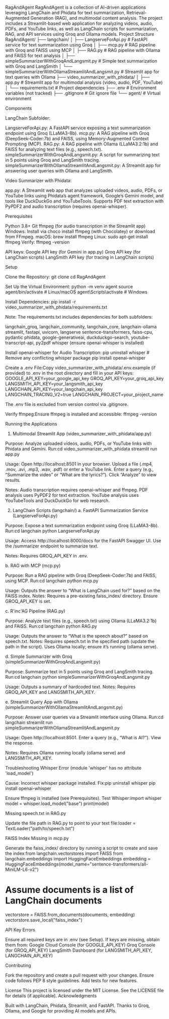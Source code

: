 RagAndAgent
RagAndAgent is a collection of AI-driven applications leveraging LangChain and Phidata for text summarization, Retrieval-Augmented Generation (RAG), and multimodal content analysis. The project includes a Streamlit-based web application for analyzing videos, audio, PDFs, and YouTube links, as well as LangChain scripts for summarization, RAG, and API services using Groq and Ollama models.
Project Structure
RagAndAgent/
├── langchain/
│   ├── LangserveForApi.py              # FastAPI service for text summarization using Groq
│   ├── mcp.py                          # RAG pipeline with Groq and FAISS using MCP
│   ├── RAG.py                          # RAG pipeline with Ollama and FAISS for text analysis
│   ├── simpleSummarizerWithGroqAndLangsmit.py  # Simple text summarization with Groq and LangSmith
│   └── simpleSummarizerWithOllamaStreamlitAndLangsmit.py  # Streamlit app for text queries with Ollama
├── video_summarizer_with_phidata/
│   ├── app.py                          # Streamlit app for multimodal analysis (video, audio, PDF, YouTube)
│   └── requirements.txt                # Project dependencies
├── .env                                # Environment variables (not tracked)
├── .gitignore                          # Git ignore file
└── agent/                              # Virtual environment

Components

LangChain Subfolder:

LangserveForApi.py: A FastAPI service exposing a text summarization endpoint using Groq (LLaMA3-8b).
mcp.py: A RAG pipeline with Groq (DeepSeek-Coder:7b) and FAISS, using Memory-Augmented Context Prompting (MCP).
RAG.py: A RAG pipeline with Ollama (LLaMA3.2:1b) and FAISS for analyzing text files (e.g., speech.txt).
simpleSummarizerWithGroqAndLangsmit.py: A script for summarizing text in 5 points using Groq and LangSmith tracing.
simpleSummarizerWithOllamaStreamlitAndLangsmit.py: A Streamlit app for answering user queries with Ollama and LangSmith.


Video Summarizer with Phidata:

app.py: A Streamlit web app that analyzes uploaded videos, audio, PDFs, or YouTube links using Phidata’s agent framework, Google’s Gemini model, and tools like DuckDuckGo and YouTubeTools. Supports PDF text extraction with PyPDF2 and audio transcription (requires openai-whisper).



Prerequisites

Python 3.8+
Git
ffmpeg (for audio transcription in the Streamlit app)
Windows: Install via choco install ffmpeg (with Chocolatey) or download from FFmpeg.
macOS: brew install ffmpeg
Linux: sudo apt-get install ffmpeg
Verify: ffmpeg -version


API keys:
Google API key (for Gemini in app.py)
Groq API key (for LangChain scripts)
LangSmith API key (for tracing in LangChain scripts)



Setup

Clone the Repository:
git clone <repository-url>
cd RagAndAgent


Set Up the Virtual Environment:
python -m venv agent
source agent/bin/activate  # Linux/macOS
agent\Scripts\activate     # Windows


Install Dependencies:
pip install -r video_summarizer_with_phidata/requirements.txt

Note: The requirements.txt includes dependencies for both subfolders:

langchain_groq, langchain_community, langchain_core, langchain-ollama
streamlit, fastapi, uvicorn, langserve
sentence-transformers, faiss-cpu, pydantic
phidata, google-generativeai, duckduckgo-search, youtube-transcript-api, py2pdf
whisper (ensure openai-whisper is installed)


Install openai-whisper for Audio Transcription:
pip uninstall whisper  # Remove any conflicting whisper package
pip install openai-whisper


Create a .env File:Copy video_summarizer_with_phidata/.env.example (if provided) to .env in the root directory and fill in your API keys:
GOOGLE_API_KEY=your_google_api_key
GROQ_API_KEY=your_groq_api_key
LANGSMITH_API_KEY=your_langsmith_api_key
LANGCHAIN_API_KEY=your_langchain_api_key
LANGCHAIN_TRACING_V2=true
LANGCHAIN_PROJECT=your_project_name

The .env file is excluded from version control via .gitignore.

Verify ffmpeg:Ensure ffmpeg is installed and accessible:
ffmpeg -version



Running the Applications
1. Multimodal Streamlit App (video_summarizer_with_phidata/app.py)

Purpose: Analyze uploaded videos, audio, PDFs, or YouTube links with Phidata and Gemini.
Run:cd video_summarizer_with_phidata
streamlit run app.py


Usage:
Open http://localhost:8501 in your browser.
Upload a file (.mp4, .mov, .avi, .mp3, .wav, .pdf) or enter a YouTube link.
Enter a query (e.g., “Summarize the video” or “What are the lyrics?”).
Click “Analyze” to view results.


Notes:
Audio transcription requires openai-whisper and ffmpeg.
PDF analysis uses PyPDF2 for text extraction.
YouTube analysis uses YouTubeTools and DuckDuckGo for web research.



2. LangChain Scripts (langchain/)
a. FastAPI Summarization Service (LangserveForApi.py)

Purpose: Expose a text summarization endpoint using Groq (LLaMA3-8b).
Run:cd langchain
python LangserveForApi.py


Usage:
Access http://localhost:8000/docs for the FastAPI Swagger UI.
Use the /summarizer endpoint to summarize text.


Notes: Requires GROQ_API_KEY in .env.

b. RAG with MCP (mcp.py)

Purpose: Run a RAG pipeline with Groq (DeepSeek-Coder:7b) and FAISS, using MCP.
Run:cd langchain
python mcp.py


Usage: Outputs the answer to “What is LangChain used for?” based on the FAISS index.
Notes:
Requires a pre-existing faiss_index/ directory.
Ensure GROQ_API_KEY is set.



c. R'inc'AG Pipeline (RAG.py)

Purpose: Analyze text files (e.g., speech.txt) using Ollama (LLaMA3.2:1b) and FAISS.
Run:cd langchain
python RAG.py


Usage: Outputs the answer to “What is the speech about?” based on speech.txt.
Notes:
Requires speech.txt in the specified path (update the path in the script).
Uses Ollama locally; ensure it’s running (ollama serve).



d. Simple Summarizer with Groq (simpleSummarizerWithGroqAndLangsmit.py)

Purpose: Summarize text in 5 points using Groq and LangSmith tracing.
Run:cd langchain
python simpleSummarizerWithGroqAndLangsmit.py


Usage: Outputs a summary of hardcoded text.
Notes: Requires GROQ_API_KEY and LANGSMITH_API_KEY.

e. Streamlit Query App with Ollama (simpleSummarizerWithOllamaStreamlitAndLangsmit.py)

Purpose: Answer user queries via a Streamlit interface using Ollama.
Run:cd langchain
streamlit run simpleSummarizerWithOllamaStreamlitAndLangsmit.py


Usage:
Open http://localhost:8501.
Enter a query (e.g., “What is AI?”).
View the response.


Notes: Requires Ollama running locally (ollama serve) and LANGSMITH_API_KEY.

Troubleshooting
Whisper Error (module 'whisper' has no attribute 'load_model')

Cause: Incorrect whisper package installed.
Fix:pip uninstall whisper
pip install openai-whisper


Ensure ffmpeg is installed (see Prerequisites).
Test Whisper:import whisper
model = whisper.load_model("base")
print(model)





Missing speech.txt in RAG.py

Update the file path in RAG.py to point to your text file:loader = TextLoader("path/to/speech.txt")



FAISS Index Missing in mcp.py

Generate the faiss_index/ directory by running a script to create and save the index:from langchain.vectorstores import FAISS
from langchain.embeddings import HuggingFaceEmbeddings
embedding = HuggingFaceEmbeddings(model_name="sentence-transformers/all-MiniLM-L6-v2")
# Assume documents is a list of LangChain documents
vectorstore = FAISS.from_documents(documents, embedding)
vectorstore.save_local("faiss_index")



API Key Errors

Ensure all required keys are in .env (see Setup).
If keys are missing, obtain them from:
Google Cloud Console (for GOOGLE_API_KEY)
Groq Console (for GROQ_API_KEY)
LangSmith Dashboard (for LANGSMITH_API_KEY, LANGCHAIN_API_KEY)



Contributing

Fork the repository and create a pull request with your changes.
Ensure code follows PEP 8 style guidelines.
Add tests for new features.

License
This project is licensed under the MIT License. See the LICENSE file for details (if applicable).
Acknowledgments

Built with LangChain, Phidata, Streamlit, and FastAPI.
Thanks to Groq, Ollama, and Google for providing AI models and APIs.


